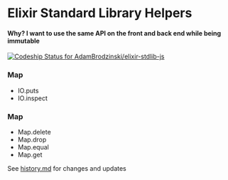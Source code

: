 # Elixir Standard Library Helpers

#### Why? I want to use the same API on the front and back end while being immutable

[ ![Codeship Status for AdamBrodzinski/elixir-stdlib-js](https://codeship.com/projects/961d6080-b158-0132-e813-32bd639983ea/status?branch=master)](https://codeship.com/projects/69814)

### Map

- IO.puts
- IO.inspect

### Map

- Map.delete
- Map.drop
- Map.equal
- Map.get


See [history.md](https://github.com/AdamBrodzinski/elixir-stdlib-js/blob/master/history.md) for changes and updates
